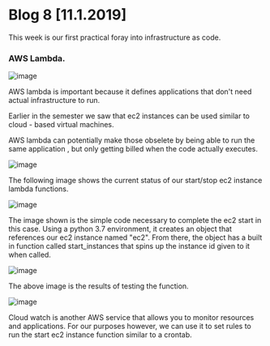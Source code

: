 
# Blog 8 [11.1.2019]

This week is our first practical foray into infrastructure as code. 

### AWS Lambda.
![image](https://user-images.githubusercontent.com/20525440/68066921-d52d8880-fcfc-11e9-8d8a-613aeb5028e7.png)


AWS lambda is important because it defines applications that don't need actual infrastructure to run.

Earlier in the semester we saw that ec2 instances can be used similar to cloud - based virtual machines.

AWS lambda can potentially make those obselete by being able to run the same application , but only getting billed when the code actually executes.

![image](https://user-images.githubusercontent.com/20525440/68067266-9b12b580-fd01-11e9-825e-2837c91c09b4.png)

The following image shows the current status of our start/stop ec2 instance lambda functions.

![image](https://user-images.githubusercontent.com/20525440/68067287-cc8b8100-fd01-11e9-80d2-f67ec3688221.png)

The image shown is the simple code necessary to complete the ec2 start in this case.
Using a python 3.7 environment, it creates an object that references our ec2 instance named "ec2". From there, the object has a built in function called start_instances that spins up the instance id given to it when called.

![image](https://user-images.githubusercontent.com/20525440/68067305-16746700-fd02-11e9-80a1-080479289226.png)

The above image is the results of testing the function.



![image](https://user-images.githubusercontent.com/20525440/68067327-7d921b80-fd02-11e9-86e0-2c89dac62439.png)


Cloud watch is another AWS service that allows you to monitor resources and applications. For our purposes however, we can use it to set rules to run the start ec2 instance function similar to a crontab.


